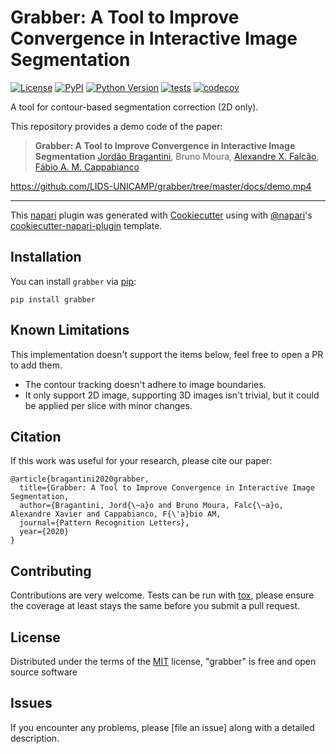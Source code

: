 # Grabber: A Tool to Improve Convergence in Interactive Image Segmentation

[![License](https://img.shields.io/pypi/l/grabber.svg?color=green)](https://github.com/LIDS-UNICAMP/grabber/raw/master/LICENSE)
[![PyPI](https://img.shields.io/pypi/v/grabber.svg?color=green)](https://pypi.org/project/grabber)
[![Python Version](https://img.shields.io/pypi/pyversions/grabber.svg?color=green)](https://python.org)
[![tests](https://github.com/LIDS-UNICAMP/grabber/workflows/tests/badge.svg)](https://github.com/LIDS-UNICAMP/grabber/actions)
[![codecov](https://codecov.io/gh/LIDS-UNICAMP/grabber/branch/master/graph/badge.svg)](https://codecov.io/gh/LIDS-UNICAMP/grabber)

A tool for contour-based segmentation correction (2D only).

This repository provides a demo code of the paper:
> **Grabber: A Tool to Improve Convergence in Interactive Image Segmentation**
> [Jordão Bragantini](https://jookuma.github.io/), Bruno Moura, [Alexandre X. Falcão](http://lids.ic.unicamp.br/), [Fábio A. M. Cappabianco](https://scholar.google.com/citations?user=qmH9VEEAAAAJ&hl=en&oi=ao)

https://github.com/LIDS-UNICAMP/grabber/tree/master/docs/demo.mp4

----------------------------------

This [napari] plugin was generated with [Cookiecutter] using with [@napari]'s [cookiecutter-napari-plugin] template.

<!--
Don't miss the full getting started guide to set up your new package:
https://github.com/napari/cookiecutter-napari-plugin#getting-started

and review the napari docs for plugin developers:
https://napari.org/docs/plugins/index.html
-->

## Installation

You can install `grabber` via [pip]:

    pip install grabber


## Known Limitations

This implementation doesn't support the items below, feel free to open a PR to add them.

- The contour tracking doesn't adhere to image boundaries.
- It only support 2D image, supporting 3D images isn't trivial, but it could be applied per slice with minor changes.

## Citation

If this work was useful for your research, please cite our paper:

```
@article{bragantini2020grabber,
  title={Grabber: A Tool to Improve Convergence in Interactive Image Segmentation,
  author={Bragantini, Jord{\~a}o and Bruno Moura, Falc{\~a}o, Alexandre Xavier and Cappabianco, F{\'a}bio AM,
  journal={Pattern Recognition Letters},
  year={2020}
}
```

## Contributing

Contributions are very welcome. Tests can be run with [tox], please ensure
the coverage at least stays the same before you submit a pull request.

## License

Distributed under the terms of the [MIT] license,
"grabber" is free and open source software

## Issues

If you encounter any problems, please [file an issue] along with a detailed description.

[napari]: https://github.com/napari/napari
[Cookiecutter]: https://github.com/audreyr/cookiecutter
[@napari]: https://github.com/napari
[MIT]: http://opensource.org/licenses/MIT
[BSD-3]: http://opensource.org/licenses/BSD-3-Clause
[GNU GPL v3.0]: http://www.gnu.org/licenses/gpl-3.0.txt
[GNU LGPL v3.0]: http://www.gnu.org/licenses/lgpl-3.0.txt
[Apache Software License 2.0]: http://www.apache.org/licenses/LICENSE-2.0
[Mozilla Public License 2.0]: https://www.mozilla.org/media/MPL/2.0/index.txt
[cookiecutter-napari-plugin]: https://github.com/napari/cookiecutter-napari-plugin

[napari]: https://github.com/napari/napari
[tox]: https://tox.readthedocs.io/en/latest/
[pip]: https://pypi.org/project/pip/
[PyPI]: https://pypi.org/
